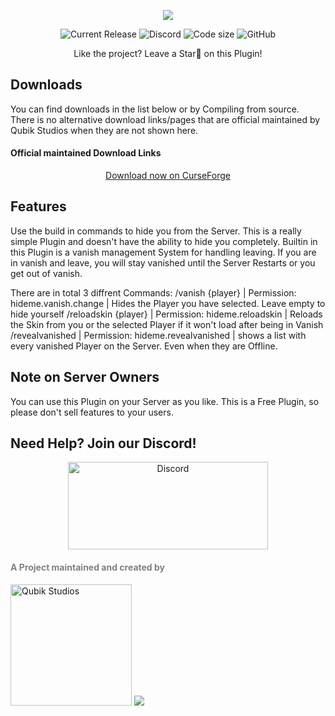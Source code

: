 <p align="center">
    <img src="https://qubik-studios.net/wp-content/uploads/2023/03/HideME-Banner.png">
</p>
<div align="center">
    <img src="https://img.shields.io/github/v/release/Qubik-Studios/HideME?include_prereleases&style=flat-square" alt="Current Release">
    <img src="https://img.shields.io/discord/759767022916599808?label=Discord&style=flat-square" alt="Discord">
    <img src="https://img.shields.io/github/languages/code-size/Qubik-Studios/HideME?style=flat-square" alt="Code size">
    <img alt="GitHub" src="https://img.shields.io/github/license/Qubik-Studios/HideME?style=flat-square">
</div>

<p align="center">Like the project? Leave a Star🌟 on this Plugin!</p>

## Downloads
You can find downloads in the list below or by Compiling from source.
There is no alternative download links/pages that are official maintained by Qubik Studios when they are not shown here.

#### Official maintained Download Links
<center>
<a href="https://www.curseforge.com/minecraft/bukkit-plugins/papermc-hideme">Download now on CurseForge</a>
</center>

## Features
Use the build in commands to hide you from the Server.
This is a really simple Plugin and doesn't have the ability to hide you completely.
Builtin in this Plugin is a vanish management System for handling leaving. If you are in vanish and leave, you will stay vanished until the Server Restarts or you get out of vanish.


There are in total 3 diffrent Commands:
/vanish {player} | Permission: hideme.vanish.change | Hides the Player you have selected. Leave empty to hide yourself
/reloadskin {player} | Permission: hideme.reloadskin | Reloads the Skin from you or the selected Player if it won't load after being in Vanish
/revealvanished | Permission: hideme.revealvanished | shows a list with every vanished Player on the Server. Even when they are Offline.

## Note on Server Owners
You can use this Plugin on your Server as you like.
This is a Free Plugin, so please don't sell features to your users.

## Need Help? Join our Discord!
<center>
    <a href="http://discord.qubik-studios.net" target="_blank" rel="noopener noreferrer"><img src="https://discordapp.com/api/guilds/759767022916599808/embed.png?style=banner3" alt="Discord" width="320" height="140" /></a>
    <br>
</center>
    <h4><strong><span style="color: #808080;">A Project maintained and created by</span></strong></h4>
    <a href="https://Qubik-Studios.net" target="_blank"><img src="https://qubik-studios.net/wp-content/uploads/2021/10/QUBIK-STUDIOS-BANNER-DARKMODE.png" alt="Qubik Studios" width="194"/></a>
    <img src="https://qubik-studios.net/wp-content/uploads/2022/07/Divider-Small.png">
